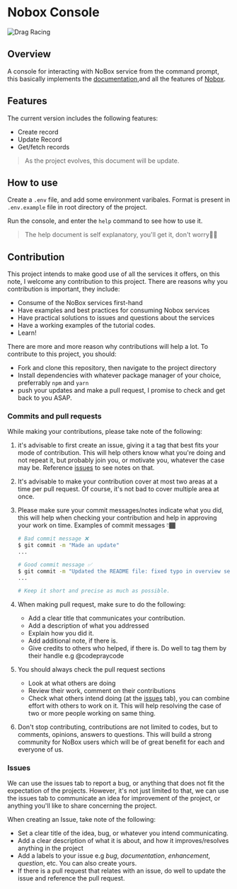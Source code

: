 # Nobox Console

![Drag Racing](https://www.nobox.cloud/Grid%20AndLogo.svg)

## Overview

A console for interacting with NoBox service from the command prompt, this basically implements the [documentation](https://www.docs.nobox.cloud/),and all the features of [Nobox](https://nobox.cloud/).

## Features

The current version includes the following features:

- Create record
- Update Record
- Get/fetch records

> As the project evolves, this document will be update.

## How to use

Create a `.env` file, and add some environment varibales. Format is present in `.env.example` file in root directory of the project.

Run the console, and enter the `help` command to see how to use it.
> The help document is self explanatory, you'll get it, don't worry👍🏾

## Contribution

This project intends to make good use of all the services it offers, on this note, I welcome any contribution to this project. There are reasons why you contribution is important, they include:

- Consume of the NoBox services first-hand
- Have examples and best practices for consuming Nobox services
- Have practical solutions to issues and questions about the services
- Have a working examples of the tutorial codes.
- Learn!

There are more and more reason why contributions will help a lot. To contribute to this project, you should:

- Fork and clone this repository, then navigate to the project directory
- Install dependencies with whatever package manager of your choice, preferrably `npm` and `yarn`
- push your updates and make a pull request, I promise to check and get back to you ASAP.

### Commits and pull requests

While making your contributions, please take note of the following:

1. it's advisable to first create an issue, giving it a tag that best fits your mode of contribution. This will help others know what you're doing and not repeat it, but probably join you, or motivate you, whatever the case may be. Reference [issues](#issues) to see notes on that.

2. It's advisable to make your contribution cover at most two areas at a time per pull request. Of course, it's not bad to cover multiple area at once.

3. Please make sure your commit messages/notes indicate what you did, this will help when checking your contribution and help in approving your work on time. Examples of commit messages 👇🏾

    ```bash
    # Bad commit message ❌
    $ git commit -m "Made an update"
    ...

    # Good commit message ✅
    $ git commit -m "Updated the README file: fixed typo in overview section"
    ...

    # Keep it short and precise as much as possible.
    ```

4. When making pull request, make sure to do the following:

    - Add a clear title that communicates your contribution.
    - Add a description of what you addressed
    - Explain how you did it.
    - Add additional note, if there is.
    - Give credits to others who helped, if there is. Do well to tag them by their handle e.g @codepraycode

5. You should always check the pull request sections
    - Look at what others are doing
    - Review their work, comment on their contributions
    - Check what others intend doing (at the [issues](#issues) tab), you can combine effort with others to work on it. This will help resolving the case of two or more people working on same thing.

6. Don't stop contributing, contributions are not limited to codes, but to comments, opinions, answers to questions. This will build a strong community for NoBox users which will be of great benefit for each and everyone of us.

### Issues

We can use the issues tab to report a bug, or anything that does not fit the expectation of the projects. However, it's not just limited to that, we can use the issues tab to communicate an idea for improvement of the project, or anything you'll like to share concerning the project.

When creating an Issue, take note of the following:

- Set a clear title of the idea, bug, or whatever you intend communicating.
- Add a clear description of what it is about, and how it improves/resolves anything in the project
- Add a labels to your issue e.g *bug*, *documentation*, *enhancement*, *question*, etc. You can also create yours.
- If there is a pull request that relates with an issue, do well to update the issue and reference the pull request.
